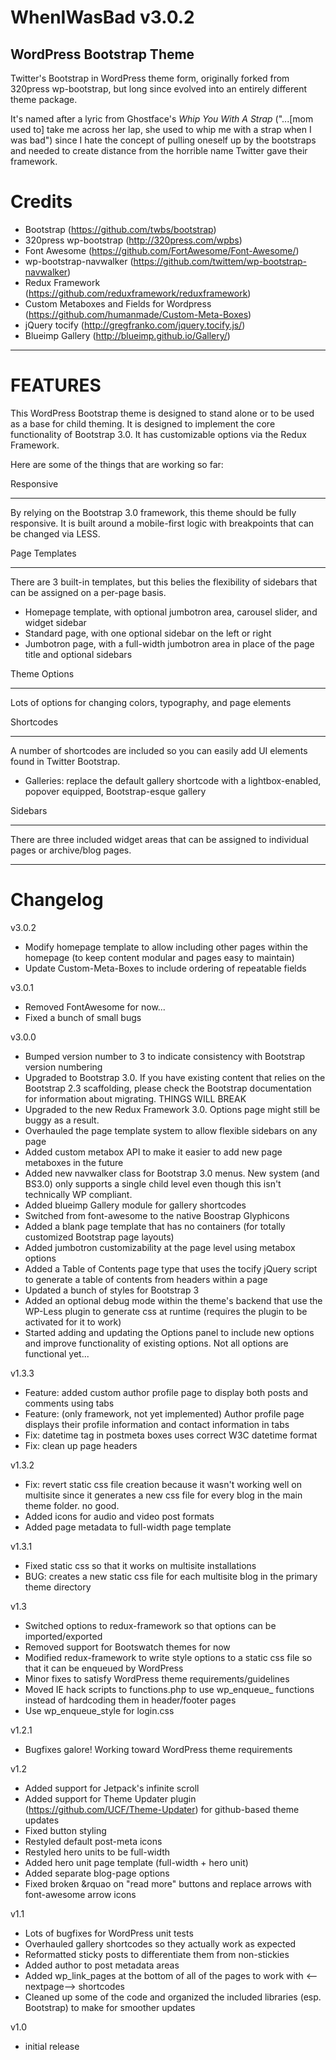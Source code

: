 WhenIWasBad v3.0.2
==================
WordPress Bootstrap Theme
-------------------------------
Twitter's Bootstrap in WordPress theme form, originally forked from 320press wp-bootstrap, but long since evolved into an entirely different theme package. 

It's named after a lyric from Ghostface's _Whip You With A Strap_ ("...[mom used to] take me across her lap, she used to whip me with a strap when I was bad") since I hate the concept of pulling oneself up by the bootstraps and needed to create distance from the horrible name Twitter gave their framework.

Credits
=======

* Bootstrap (https://github.com/twbs/bootstrap)
* 320press wp-bootstrap (http://320press.com/wpbs)
* Font Awesome (https://github.com/FortAwesome/Font-Awesome/)
* wp-bootstrap-navwalker (https://github.com/twittem/wp-bootstrap-navwalker) 
* Redux Framework (https://github.com/reduxframework/reduxframework)
* Custom Metaboxes and Fields for Wordpress (https://github.com/humanmade/Custom-Meta-Boxes)
* jQuery tocify (http://gregfranko.com/jquery.tocify.js/)
* Blueimp Gallery (http://blueimp.github.io/Gallery/)

---

FEATURES
========

This WordPress Bootstrap theme is designed to stand alone or to be used as a base for child theming. It is designed to implement the core functionality of Bootstrap 3.0. It has customizable options via the Redux Framework.

Here are some of the things that are working so far:

Responsive
__________

By relying on the Bootstrap 3.0 framework, this theme should be fully responsive. It is built around a mobile-first logic with breakpoints that can be changed via LESS.

Page Templates
______________

There are 3 built-in templates, but this belies the flexibility of sidebars that can be assigned on a per-page basis.

* Homepage template, with optional jumbotron area, carousel slider, and widget sidebar
* Standard page, with one optional sidebar on the left or right
* Jumbotron page, with a full-width jumbotron area in place of the page title and optional sidebars

Theme Options
___________________

Lots of options for changing colors, typography, and page elements

Shortcodes
__________

A number of shortcodes are included so you can easily add UI elements found in Twitter Bootstrap.

* Galleries: replace the default gallery shortcode with a lightbox-enabled, popover equipped, Bootstrap-esque gallery

Sidebars
________

There are three included widget areas that can be assigned to individual pages or archive/blog pages.

---

Changelog
=========

v3.0.2

* Modify homepage template to allow including other pages within the homepage (to keep content modular and pages easy to maintain)
* Update Custom-Meta-Boxes to include ordering of repeatable fields

v3.0.1

* Removed FontAwesome for now...
* Fixed a bunch of small bugs

v3.0.0

* Bumped version number to 3 to indicate consistency with Bootstrap version numbering
* Upgraded to Bootstrap 3.0. If you have existing content that relies on the Bootstrap 2.3 scaffolding, please check the Bootstrap documentation for information about migrating. THINGS WILL BREAK
* Upgraded to the new Redux Framework 3.0. Options page might still be buggy as a result.
* Overhauled the page template system to allow flexible sidebars on any page
* Added custom metabox API to make it easier to add new page metaboxes in the future
* Added new navwalker class for Bootstrap 3.0 menus. New system (and BS3.0) only supports a single child level even though this isn't technically WP compliant.
* Added blueimp Gallery module for gallery shortcodes
* Switched from font-awesome to the native Boostrap Glyphicons
* Added a blank page template that has no containers (for totally customized Bootstrap page layouts)
* Added jumbotron customizability at the page level using metabox options
* Added a Table of Contents page type that uses the tocify jQuery script to generate a table of contents from headers within a page
* Updated a bunch of styles for Bootstrap 3
* Added an optional debug mode within the theme's backend that use the WP-Less plugin to generate css at runtime (requires the plugin to be activated for it to work)
* Started adding and updating the Options panel to include new options and improve functionality of existing options. Not all options are functional yet...

v1.3.3

* Feature: added custom author profile page to display both posts and comments using tabs
* Feature: (only framework, not yet implemented) Author profile page displays their profile information and contact information in tabs
* Fix: datetime tag in postmeta boxes uses correct W3C datetime format
* Fix: clean up page headers

v1.3.2

* Fix: revert static css file creation because it wasn't working well on multisite since it generates a new css file for every blog in the main theme folder. no good.
* Added icons for audio and video post formats
* Added page metadata to full-width page template


v1.3.1

* Fixed static css so that it works on multisite installations
* BUG: creates a new static css file for each multisite blog in the primary theme directory

v1.3

* Switched options to redux-framework so that options can be imported/exported
* Removed support for Bootswatch themes for now
* Modified redux-framework to write style options to a static css file so that it can be enqueued by WordPress
* Minor fixes to satisfy WordPress theme requirements/guidelines
* Moved IE hack scripts to functions.php to use wp_enqueue_ functions instead of hardcoding them in header/footer pages
* Use wp_enqueue_style for login.css


v1.2.1

* Bugfixes galore! Working toward WordPress theme requirements


v1.2

* Added support for Jetpack's infinite scroll
* Added support for Theme Updater plugin (https://github.com/UCF/Theme-Updater) for github-based theme updates
* Fixed button styling
* Restyled default post-meta icons
* Restyled hero units to be full-width
* Added hero unit page template (full-width + hero unit)
* Added separate blog-page options
* Fixed broken &rquao on "read more" buttons and replace arrows with font-awesome arrow icons


v1.1

* Lots of bugfixes for WordPress unit tests
* Overhauled gallery shortcodes so they actually work as expected
* Reformatted sticky posts to differentiate them from non-stickies
* Added author to post metadata areas
* Added wp_link_pages at the bottom of all of the pages to work with <--nextpage--> shortcodes
* Cleaned up some of the code and organized the included libraries (esp. Bootstrap) to make for smoother updates


v1.0

* initial release

